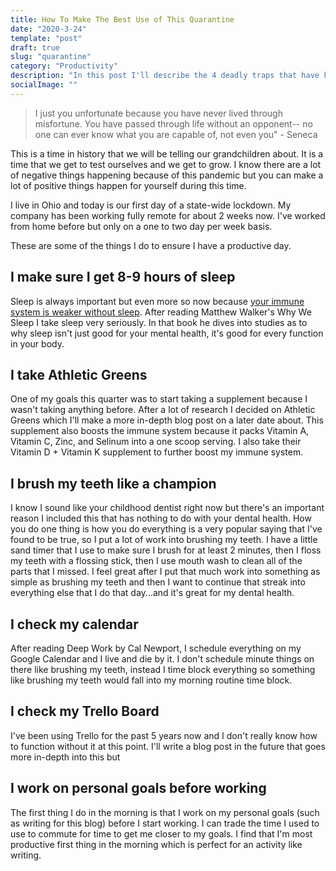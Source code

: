 ```yaml
---
title: How To Make The Best Use of This Quarantine
date: "2020-3-24"
template: "post"
draft: true
slug: "quarantine"
category: "Productivity"
description: "In this post I'll describe the 4 deadly traps that have killed my side hustles."
socialImage: ""
---
```


> I just you unfortunate because you have never lived through misfortune. You have passed through life without an opponent-- no one can ever know what you are capable of, not even you" - Seneca

This is a time in history that we will be telling our grandchildren about. It is a time that we get to test ourselves and we get to grow. I know there are a lot of negative things happening because of this pandemic but you can make a lot of positive things happen for yourself during this time. 

I live in Ohio and today is our first day of a state-wide lockdown. My company has been working fully remote for about 2 weeks now. I've worked from home before but only on a one to two day per week basis. 

These are some of the things I do to ensure I have a productive day.

## I make sure I get 8-9 hours of sleep

Sleep is always important but even more so now because <a href="https://www.mayoclinic.org/diseases-conditions/insomnia/expert-answers/lack-of-sleep/faq-20057757" target="_blank">your immune system is weaker without sleep</a>. After reading Matthew Walker's Why We Sleep I take sleep very seriously. In that book he dives into studies as to why sleep isn't just good for your mental health, it's good for every function in your body.

## I take Athletic Greens 

One of my goals this quarter was to start taking a supplement because I wasn't taking anything before. After a lot of research I decided on Athletic Greens which I'll make a more in-depth blog post on a later date about. This supplement also boosts the immune system because it packs Vitamin A, Vitamin C, Zinc, and Selinum into a one scoop serving. I also take their Vitamin D + Vitamin K supplement to further boost my immune system. 

## I brush my teeth like a champion

I know I sound like your childhood dentist right now but there's an important reason I included this that has nothing to do with your dental health. How you do one thing is how you do everything is a very popular saying that I've found to be true, so I put a lot of work into brushing my teeth. I have a little sand timer that I use to make sure I brush for at least 2 minutes, then I floss my teeth with a flossing stick, then I use mouth wash to clean all of the parts that I missed. I feel great after I put that much work into something as simple as brushing my teeth and then I want to continue that streak into everything else that I do that day...and it's great for my dental health.

## I check my calendar

After reading Deep Work by Cal Newport, I schedule everything on my Google Calendar and I live and die by it. I don't schedule minute things on there like brushing my teeth, instead I time block everything so something like brushing my teeth would fall into my morning routine time block. 

## I check my Trello Board

I've been using Trello for the past 5 years now and I don't really know how to function without it at this point. I'll write a blog post in the future that goes more in-depth into this but 

## I work on personal goals before working

The first thing I do in the morning is that I work on my personal goals (such as writing for this blog) before I start working. I can trade the time I used to use to commute for time to get me closer to my goals. I find that I'm most productive first thing in the morning which is perfect for an activity like writing.  

